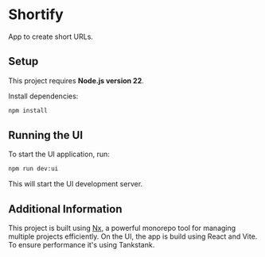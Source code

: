 # Shortify

App to create short URLs. 

## Setup

This project requires **Node.js version 22**.

Install dependencies:

```bash
npm install
```

## Running the UI

To start the UI application, run:

```bash
npm run dev:ui
```

This will start the UI development server.

## Additional Information

This project is built using [Nx](https://nx.dev/), a powerful monorepo tool for managing multiple projects efficiently.
On the UI, the app is build using React and Vite. To ensure performance it's using Tankstank.
